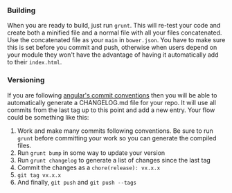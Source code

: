 ### Building
When you are ready to build, just run `grunt`.  This will re-test your code and  create both a
minified file and a normal file with all your files concatenated.  Use the
concatenated file as your `main` in `bower.json`.  You have to make sure
this is set before you commit and push, otherwise when users depend on your
module they won't have the advantage of having it automatically add to their
`index.html`.

### Versioning
If you are following [angular's commit conventions](https://github.com/angular/angular.js/blob/master/CONTRIBUTING.md#-git-commit-guidelines) then you will be able to automatically generate a CHANGELOG.md file for your repo.  It will use all commits from the last tag up to this point and add a new entry.  Your flow could be something like this:

1. Work and make many commits following conventions.  Be sure to run `grunt` before committing your work so you can generate the compiled files.
2. Run `grunt bump` in some way to update your version
3. Run `grunt changelog` to generate a list of changes since the last tag
4. Commit the changes as a `chore(release): vx.x.x`
5. `git tag vx.x.x`
6. And finally, `git push` and `git push --tags`

